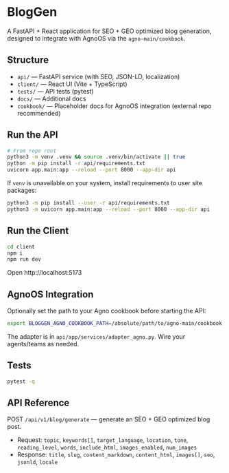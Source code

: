# BlogGen

A FastAPI + React application for SEO + GEO optimized blog generation, designed to integrate with AgnoOS via the `agno-main/cookbook`.

## Structure
- `api/` — FastAPI service (with SEO, JSON-LD, localization)
- `client/` — React UI (Vite + TypeScript)
- `tests/` — API tests (pytest)
- `docs/` — Additional docs
- `cookbook/` — Placeholder docs for AgnoOS integration (external repo recommended)

## Run the API
```bash
# From repo root
python3 -m venv .venv && source .venv/bin/activate || true
python -m pip install -r api/requirements.txt
uvicorn app.main:app --reload --port 8000 --app-dir api
```

If `venv` is unavailable on your system, install requirements to user site packages:
```bash
python3 -m pip install --user -r api/requirements.txt
python3 -m uvicorn app.main:app --reload --port 8000 --app-dir api
```

## Run the Client
```bash
cd client
npm i
npm run dev
```
Open http://localhost:5173

## AgnoOS Integration
Optionally set the path to your Agno cookbook before starting the API:
```bash
export BLOGGEN_AGNO_COOKBOOK_PATH=/absolute/path/to/agno-main/cookbook
```
The adapter is in `api/app/services/adapter_agno.py`. Wire your agents/teams as needed.

## Tests
```bash
pytest -q
```

## API Reference
POST `/api/v1/blog/generate` — generate an SEO + GEO optimized blog post.
- Request: `topic`, `keywords[]`, `target_language`, `location`, `tone`, `reading_level`, `words`, `include_html`, `images_enabled`, `num_images`
- Response: `title`, `slug`, `content_markdown`, `content_html`, `images[]`, `seo`, `jsonld`, `locale`